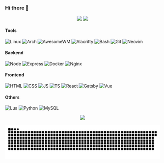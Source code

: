 ### Hi there 👋
<p align="center">
  <!--One of the ways to make responsive themes-->
  <picture>
    <source 
      srcset="https://github-readme-stats.vercel.app/api?username=trimclain&theme=tokyonight&hide=stars&show_icons=true&count_private=true"
      media="(prefers-color-scheme: dark)"
    />
    <source
      srcset="https://github-readme-stats.vercel.app/api?username=trimclain&theme=buefy&hide=stars&show_icons=true&count_private=true"
      media="(prefers-color-scheme: light), (prefers-color-scheme: no-preference)"
    />
    <img src="https://github-readme-stats.vercel.app/api?username=trimclain&hide=stars&show_icons=true&count_private=true"/>
  </picture>
  
  <picture>
    <source 
      srcset="https://github-readme-stats.vercel.app/api/top-langs/?username=trimclain&theme=tokyonight&langs_count=5&layout=compact&card_width=200"
      media="(prefers-color-scheme: dark)"
    />
    <source
      srcset="https://github-readme-stats.vercel.app/api/top-langs/?username=trimclain&theme=buefy&langs_count=5&layout=compact&card_width=200"
      media="(prefers-color-scheme: light), (prefers-color-scheme: no-preference)"
    />
    <img src="https://github-readme-stats.vercel.app/api/top-langs/?username=trimclaint&langs_count=5&layout=compact&card_width=200"/>
  </picture>
</p>

<!-- Find Logos: https://github.com/badges/shields/blob/master/doc/logos.md -->
#### Tools
<p align="left">
  <img alt="Linux" src="https://img.shields.io/badge/linux-515151.svg?&style=for-the-badge&logo=linux&logoColor=white"/>
  <img alt="Arch" src="https://shields.io/badge/arch-1793D1.svg?&style=for-the-badge&logo=archlinux&logoColor=white"/>
  <img alt="AwesomeWM" src="https://img.shields.io/badge/awesome-535D6C.svg?&style=for-the-badge&logo=awesomewm&logoColor=white"/>
  <img alt="Alacritty" src="https://img.shields.io/badge/alacritty-F46D01.svg?&style=for-the-badge&logo=alacritty&logoColor=white"/>
  <img alt="Bash" src="https://img.shields.io/badge/bash-272E35.svg?&style=for-the-badge&logo=gnubash&logoColor=white"/>
  <img alt="Git" src="https://img.shields.io/badge/git-F05032.svg?&style=for-the-badge&logo=git&logoColor=white"/>
  <img alt="Neovim" src="https://img.shields.io/badge/neovim-4E8639.svg?&style=for-the-badge&logo=neovim&logoColor=white"/>
</p>

#### Backend
<p align="left">
  <img alt="Node" src="https://img.shields.io/badge/node-263B27.svg?&style=for-the-badge&logo=nodedotjs&logoColor=white"/>
  <img alt="Express" src="https://img.shields.io/badge/express-2B2B2B.svg?&style=for-the-badge&logo=express&logoColor=white"/>
  <img alt="Docker" src="https://img.shields.io/badge/docker-0db7ed.svg?&style=for-the-badge&logo=docker&logoColor=white"/>
  <img alt="Nginx" src="https://img.shields.io/badge/nginx-009639.svg?&style=for-the-badge&logo=nginx&logoColor=white"/>
</p>

#### Frontend
<p align="left">
  <img alt="HTML" src="https://img.shields.io/badge/html5-E34F26.svg?&style=for-the-badge&logo=html5&logoColor=white"/>
  <img alt="CSS" src="https://img.shields.io/badge/css3-1572B6.svg?&style=for-the-badge&logo=css3&logoColor=white"/></code>
  <img alt="JS" src="https://img.shields.io/badge/javascript-323330.svg?&style=for-the-badge&logo=javascript&logoColor=%23F7DF1E"/>
  <img alt="TS" src="https://img.shields.io/badge/typescript-007ACC.svg?&style=for-the-badge&logo=typescript&logoColor=white"/>
  <img alt="React" src="https://img.shields.io/badge/react-61DAFB?style=for-the-badge&logo=react&logoColor=white"/>
  <img alt="Gatsby" src="https://img.shields.io/badge/gatsby-663399?style=for-the-badge&logo=gatsby&logoColor=white"/>
  <img alt="Vue" src="https://shields.io/badge/vue-47C7A2.svg?&style=for-the-badge&logo=vue.js&logoColor=white"/>
</p>

#### Others
<p align="left">
  <img alt="Lua" src="https://img.shields.io/badge/lua-2C2D72.svg?&style=for-the-badge&logo=lua&logoColor=white"/>
  <img alt="Python" src="https://img.shields.io/badge/python-3776AB.svg?&style=for-the-badge&logo=python&logoColor=white"/>
  <img alt="MySQL" src="https://img.shields.io/badge/mysql-9B6811.svg?&style=for-the-badge&logo=mysql&logoColor=white"/>
</p>

<p align="center">
  <img src="https://github-readme-streak-stats.herokuapp.com?user=trimclain&theme=tokyonight" />
</p>

<p align="center">
  <img src="https://raw.githubusercontent.com/trimclain/trimclain/output/github-contribution-grid-snake.svg" />
</p>

<!---
- 🔭 I’m currently working on ...
- 🌱 I’m currently learning ...
- 👯 I’m looking to collaborate on ...
- 🤔 I’m looking for help with ...
- 💬 Ask me about ...
- 📫 How to reach me: ...
- 😄 Pronouns: ...
- ⚡ Fun fact: ...
-->
